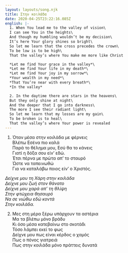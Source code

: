 ```yaml
---
layout: layouts/song.njk
title: Στην κοιλάδα
date: 2020-04-25T23:22:16.085Z
english: |-
  1. When You lead me to the valley of vision\
  I can see You in the heights\
  And though my humbling wouldn’t be my decision\
  It’s here Your glory shines so bright\
  So let me learn that the cross precedes the crown\
  To be low is to be high\
  That the valley’s where You make me more like Christ

  *Let me find Your grace in the valley*\
  *Let me find Your life in my death*\
  *Let me find Your joy in my sorrow*\
  *Your wealth in my need*\
  *That You’re near with every breath*\
  *In the valley*

  2. In the daytime there are stars in the heavens\
  But they only shine at night\
  And the deeper that I go into darkness\
  The more I see their radiant light\
  So let me learn that my losses are my gain\
  To be broken is to heal\
  That the valley’s where Your power is revealed
---
```

1. Όταν μέσα στην κοιλάδα με φέρνεις\
Βλέπω Εσένα πιο καλά\
Παρά το θέλημα μου, Εσύ θα το κάνεις\
Γιατί η δόξα σου είν’ εδώ.\
Έτσι πέρνα με πρώτα απ’ το σταυρό\
Ώστε να ταπεινωθώ\
Για να καταλάβω ποιος είν’ ο Χριστός.

*Δείχνε μου τη Χάρη στην κοιλάδα*\
*Δείχνε μου ζωή στον θάνατο*\
*Δείχνε μου χαρά απ’ τη θλίψη*\
*Στην φτώχεια θησαυρό*\
*Να σε νιώθω εδώ κοντά*\
*Στην κοιλάδα.*

2. Μες στη μέρα ξέρω υπάρχουν τα αστέρια\
Μα τα βλέπω μόνο βράδυ\
Κι όσο μέσα κατεβαίνω στο σκοτάδι\
Τόσο λάμπει εκεί το φως\
Δείχνε μου πως είναι κέρδος ο χαμός\
Πως ο πόνος γιατρειά\
Πως στην κοιλάδα μόνο πράττεις δυνατά